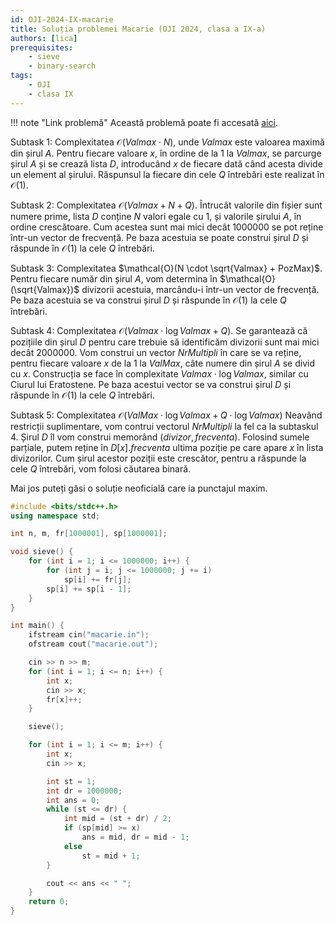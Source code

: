 ```yaml
---
id: OJI-2024-IX-macarie
title: Soluția problemei Macarie (OJI 2024, clasa a IX-a)
authors: [lica]
prerequisites:
    - sieve
    - binary-search
tags:
    - OJI
    - clasa IX
---
```


!!! note "Link problemă"
    Această problemă poate fi accesată [aici](https://kilonova.ro/problems/2501/).

Subtask 1: Complexitatea $\mathcal{O}(Valmax \cdot N)$, unde $Valmax$ este
valoarea maximă din șirul $A$. Pentru fiecare valoare $x$, în ordine de la 1 la
$Valmax$, se parcurge șirul $A$ și se crează lista $D$, introducând $x$ de
fiecare dată când acesta divide un element al șirului. Răspunsul la fiecare din
cele $Q$ întrebări este realizat în $\mathcal{O}(1)$.

Subtask 2: Complexitatea $\mathcal{O}(Valmax + N + Q)$. Întrucât valorile din
fișier sunt numere prime, lista $D$ conține $N$ valori egale cu 1, și valorile
șirului $A$, în ordine crescătoare. Cum acestea sunt mai mici decât 1000000 se
pot reține într-un vector de frecvență. Pe baza acestuia se poate construi șirul
$D$ și răspunde în $\mathcal{O}(1)$ la cele $Q$ întrebări.

Subtask 3: Complexitatea $\mathcal{O}(N \cdot \sqrt{Valmax} + PozMax)$. Pentru
fiecare număr din șirul $A$, vom determina în $\mathcal{O}(\sqrt{Valmax})$
divizorii acestuia, marcându-i într-un vector de frecvență. Pe baza acestuia se
va construi șirul $D$ și răspunde în $\mathcal{O}(1)$ la cele $Q$ întrebări.

Subtask 4: Complexitatea $\mathcal{O}(Valmax \cdot \log{Valmax} + Q)$. Se
garantează că pozițiile din șirul $D$ pentru care trebuie să identificăm
divizorii sunt mai mici decât 2000000. Vom construi un vector $NrMultipli$ în
care se va reține, pentru fiecare valoare $x$ de la 1 la $ValMax$, câte numere
din șirul $A$ se divid cu $x$. Construcția se face în complexitate $Valmax \cdot
\log{Valmax}$, similar cu Ciurul lui Eratostene. Pe baza acestui vector se va
construi șirul $D$ și răspunde în $\mathcal{O}(1)$ la cele $Q$ întrebări.

Subtask 5: Complexitatea $\mathcal{O}(ValMax \cdot \log{Valmax} + Q \cdot
\log{Valmax})$ Neavând restricții suplimentare, vom contrui vectorul
$NrMultipli$ la fel ca la subtaskul 4. Șirul $D$ îl vom construi memorând
$(divizor, frecventa)$. Folosind sumele parțiale, putem reține în
$D[x].frecventa$ ultima poziție pe care apare $x$ în lista divizorilor. Cum
șirul acestor poziții este crescător, pentru a răspunde la cele $Q$ întrebări,
vom folosi căutarea binară.

Mai jos puteți găsi o soluție neoficială care ia punctajul maxim.

```cpp
#include <bits/stdc++.h>
using namespace std;

int n, m, fr[1000001], sp[1000001];

void sieve() {
    for (int i = 1; i <= 1000000; i++) {
        for (int j = i; j <= 1000000; j += i)
            sp[i] += fr[j];
        sp[i] += sp[i - 1];
    }
}

int main() {
    ifstream cin("macarie.in");
    ofstream cout("macarie.out");

    cin >> n >> m;
    for (int i = 1; i <= n; i++) {
        int x;
        cin >> x;
        fr[x]++;
    }

    sieve();

    for (int i = 1; i <= m; i++) {
        int x;
        cin >> x;

        int st = 1;
        int dr = 1000000;
        int ans = 0;
        while (st <= dr) {
            int mid = (st + dr) / 2;
            if (sp[mid] >= x)
                ans = mid, dr = mid - 1;
            else
                st = mid + 1;
        }

        cout << ans << " ";
    }
    return 0;
}
```
